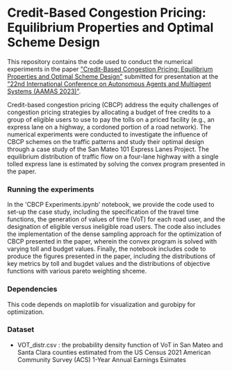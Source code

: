 # Credit-Based Congestion Pricing: Equilibrium Properties and Optimal Scheme Design

This repository contains the code used to conduct the numerical experiments in the paper ["Credit-Based Congestion Pricing: Equilibrium Properties and Optimal Scheme Design"](https://arxiv.org/...) submitted for presentation at the ["22nd International Conference
on Autonomous Agents and Multiagent Systems (AAMAS 2023)"](https://aamas2023.soton.ac.uk).

Credit-based congestion pricing (CBCP) address the equity challenges of congestion pricing strategies by allocating a budget of free credits to a group of eligible users to use to pay the tolls on a priced facility (e.g., an express lane on a highway, a cordoned portion of a road network). The numerical experiments were conducted to investigate the influence of CBCP schemes on the traffic patterns and study their optimal design through a case study of the San Mateo 101 Express Lanes Project. The equilibrium distribution of traffic flow on a four-lane highway with a single tolled express lane is estimated by solving the convex program presented in the paper. 

### Running the experiments
In the 'CBCP Experiments.ipynb' notebook, we provide the code used to set-up the case study, including the specification of the travel time functions, the generation of values of time (VoT) for each road user, and the designation of eligible versus ineligible road users. The code also includes the implementation of the dense sampling approach for the optimization of CBCP presented in the paper, wherein the convex program is solved with varying toll and budget values. Finally, the notebook includes code to produce the figures presented in the paper, including the distributions of key metrics by toll and bugdet values and the distributions of objective functions with various pareto weighting shceme.

### Dependencies
This code depends on maplotlib for visualization and gurobipy for optimization.

### Dataset
* VOT_distr.csv : the probability density function of VoT in San Mateo and Santa Clara counties estimated from the US Census 2021 American Community Survey (ACS) 1-Year Annual Earnings Esimates
